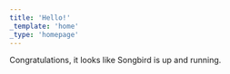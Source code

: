 ```yaml
---
title: 'Hello!'
_template: 'home'
_type: 'homepage'
---
```


Congratulations, it looks like Songbird is up and running.